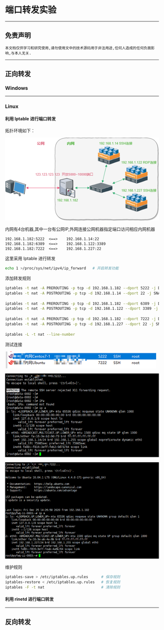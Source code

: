 # 端口转发实验

---

## 免责声明

`本文档仅供学习和研究使用,请勿使用文中的技术源码用于非法用途,任何人造成的任何负面影响,与本人无关.`

---

## 正向转发

### Windows












---

### Linux

#### 利用 Iptable 进行端口转发

拓扑环境如下：

![](../../../../../assets/img/Security/RedTeam/后渗透/实验/端口转发实验/1.png)

内网有4台机器,其中一台有公网IP,外网连接公网机器指定端口访问相应内网机器
```
192.168.1.182:5222  <==>    192.168.1.14:22
192.168.1.182:6389  <==>    192.168.1.122:3389
192.168.1.182:7222  <==>    192.168.1.227:22
```

这里采用 Iptable 进行转发
```bash
echo 1 >/proc/sys/net/ipv4/ip_forward   # 开启转发功能
```

添加转发规则
```bash
iptables -t nat -A PREROUTING -p tcp -d 192.168.1.182 --dport 5222 -j DNAT --to-destination 192.168.1.14:22
iptables -t nat -A POSTROUTING -p tcp -d 192.168.1.14 --dport 22 -j SNAT --to-source 192.168.1.182

iptables -t nat -A PREROUTING -p tcp -d 192.168.1.182 --dport 6389 -j DNAT --to-destination 192.168.1.122:3389
iptables -t nat -A POSTROUTING -p tcp -d 192.168.1.122 --dport 3389 -j SNAT --to-source 192.168.1.182

iptables -t nat -A PREROUTING -p tcp -d 192.168.1.182 --dport 7222 -j DNAT --to-destination 192.168.1.227:22
iptables -t nat -A POSTROUTING -p tcp -d 192.168.1.227 --dport 22 -j SNAT --to-source 192.168.1.182

iptables -L -t nat --line-number
```

测试连接

![](../../../../../assets/img/Security/RedTeam/后渗透/实验/端口转发实验/2.png)

![](../../../../../assets/img/Security/RedTeam/后渗透/实验/端口转发实验/3.png)

![](../../../../../assets/img/Security/RedTeam/后渗透/实验/端口转发实验/4.png)

维护规则
```bash
iptables-save > /etc/iptables.up.rules      # 保存规则
iptables-restore < /etc/iptables.up.rules   # 恢复规则
iptables -F -t nat                          # 清除规则
```

#### 利用 rinetd 进行端口转发














---

## 反向转发









